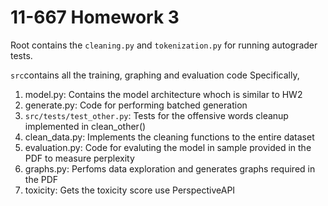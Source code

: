 # 11-667 Homework 3

Root contains the `cleaning.py` and `tokenization.py` for running autograder tests. 

`src`contains all the training, graphing and evaluation code Specifically, 

1. model.py: Contains the model architecture whoch is similar to HW2
2. generate.py: Code for performing batched generation
3. `src/tests/test_other.py`: Tests for the offensive words cleanup implemented in clean_other()
4. clean_data.py: Implements the cleaning functions to the entire dataset
5. evaluation.py: Code for evaluting the model in sample provided in the PDF to measure perplexity
6. graphs.py: Perfoms data exploration and generates graphs required in the PDF
7. toxicity: Gets the toxicity score use PerspectiveAPI
